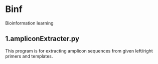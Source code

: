 # Binf
Bioinformation learning  

1.ampliconExtracter.py
-----------------
This program is for extracting amplicon sequences from given left/right primers and templates.

